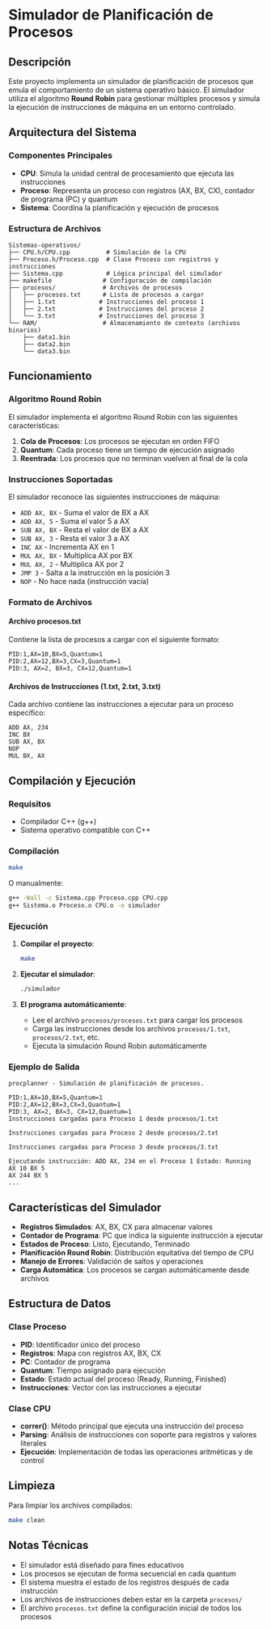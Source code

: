 # Simulador de Planificación de Procesos

## Descripción

Este proyecto implementa un simulador de planificación de procesos que emula el comportamiento de un sistema operativo básico. El simulador utiliza el algoritmo **Round Robin** para gestionar múltiples procesos y simula la ejecución de instrucciones de máquina en un entorno controlado.

## Arquitectura del Sistema

### Componentes Principales

- **CPU**: Simula la unidad central de procesamiento que ejecuta las instrucciones
- **Proceso**: Representa un proceso con registros (AX, BX, CX), contador de programa (PC) y quantum
- **Sistema**: Coordina la planificación y ejecución de procesos

### Estructura de Archivos

```
Sistemas-operativos/
├── CPU.h/CPU.cpp          # Simulación de la CPU
├── Proceso.h/Proceso.cpp  # Clase Proceso con registros y instrucciones
├── Sistema.cpp            # Lógica principal del simulador
├── makefile              # Configuración de compilación
├── procesos/             # Archivos de procesos
│   ├── procesos.txt      # Lista de procesos a cargar
│   ├── 1.txt            # Instrucciones del proceso 1
│   ├── 2.txt            # Instrucciones del proceso 2
│   └── 3.txt            # Instrucciones del proceso 3
└── RAM/                  # Almacenamiento de contexto (archivos binarios)
    ├── data1.bin
    ├── data2.bin
    └── data3.bin
```

## Funcionamiento

### Algoritmo Round Robin

El simulador implementa el algoritmo Round Robin con las siguientes características:

1. **Cola de Procesos**: Los procesos se ejecutan en orden FIFO
2. **Quantum**: Cada proceso tiene un tiempo de ejecución asignado
3. **Reentrada**: Los procesos que no terminan vuelven al final de la cola

### Instrucciones Soportadas

El simulador reconoce las siguientes instrucciones de máquina:

- `ADD AX, BX` - Suma el valor de BX a AX
- `ADD AX, 5` - Suma el valor 5 a AX
- `SUB AX, BX` - Resta el valor de BX a AX
- `SUB AX, 3` - Resta el valor 3 a AX
- `INC AX` - Incrementa AX en 1
- `MUL AX, BX` - Multiplica AX por BX
- `MUL AX, 2` - Multiplica AX por 2
- `JMP 3` - Salta a la instrucción en la posición 3
- `NOP` - No hace nada (instrucción vacía)

### Formato de Archivos

#### Archivo procesos.txt
Contiene la lista de procesos a cargar con el siguiente formato:
```
PID:1,AX=10,BX=5,Quantum=1
PID:2,AX=12,BX=3,CX=3,Quantum=1
PID:3, AX=2, BX=3, CX=12,Quantum=1
```

#### Archivos de Instrucciones (1.txt, 2.txt, 3.txt)
Cada archivo contiene las instrucciones a ejecutar para un proceso específico:
```
ADD AX, 234
INC BX
SUB AX, BX
NOP
MUL BX, AX
```

## Compilación y Ejecución

### Requisitos

- Compilador C++ (g++)
- Sistema operativo compatible con C++

### Compilación

```bash
make
```

O manualmente:

```bash
g++ -Wall -c Sistema.cpp Proceso.cpp CPU.cpp
g++ Sistema.o Proceso.o CPU.o -o simulador
```

### Ejecución

1. **Compilar el proyecto**:
   ```bash
   make
   ```

2. **Ejecutar el simulador**:
   ```bash
   ./simulador
   ```

3. **El programa automáticamente**:
   - Lee el archivo `procesos/procesos.txt` para cargar los procesos
   - Carga las instrucciones desde los archivos `procesos/1.txt`, `procesos/2.txt`, etc.
   - Ejecuta la simulación Round Robin automáticamente

### Ejemplo de Salida

```
procplanner - Simulación de planificación de procesos.

PID:1,AX=10,BX=5,Quantum=1
PID:2,AX=12,BX=3,CX=3,Quantum=1
PID:3, AX=2, BX=3, CX=12,Quantum=1
Instrucciones cargadas para Proceso 1 desde procesos/1.txt

Instrucciones cargadas para Proceso 2 desde procesos/2.txt

Instrucciones cargadas para Proceso 3 desde procesos/3.txt

Ejecutando instrucción: ADD AX, 234 en el Proceso 1 Estado: Running
AX 10 BX 5 
AX 244 BX 5 
...
```

## Características del Simulador

- **Registros Simulados**: AX, BX, CX para almacenar valores
- **Contador de Programa**: PC que indica la siguiente instrucción a ejecutar
- **Estados de Proceso**: Listo, Ejecutando, Terminado
- **Planificación Round Robin**: Distribución equitativa del tiempo de CPU
- **Manejo de Errores**: Validación de saltos y operaciones
- **Carga Automática**: Los procesos se cargan automáticamente desde archivos

## Estructura de Datos

### Clase Proceso
- **PID**: Identificador único del proceso
- **Registros**: Mapa con registros AX, BX, CX
- **PC**: Contador de programa
- **Quantum**: Tiempo asignado para ejecución
- **Estado**: Estado actual del proceso (Ready, Running, Finished)
- **Instrucciones**: Vector con las instrucciones a ejecutar

### Clase CPU
- **correr()**: Método principal que ejecuta una instrucción del proceso
- **Parsing**: Análisis de instrucciones con soporte para registros y valores literales
- **Ejecución**: Implementación de todas las operaciones aritméticas y de control

## Limpieza

Para limpiar los archivos compilados:

```bash
make clean
```

## Notas Técnicas

- El simulador está diseñado para fines educativos
- Los procesos se ejecutan de forma secuencial en cada quantum
- El sistema muestra el estado de los registros después de cada instrucción
- Los archivos de instrucciones deben estar en la carpeta `procesos/`
- El archivo `procesos.txt` define la configuración inicial de todos los procesos